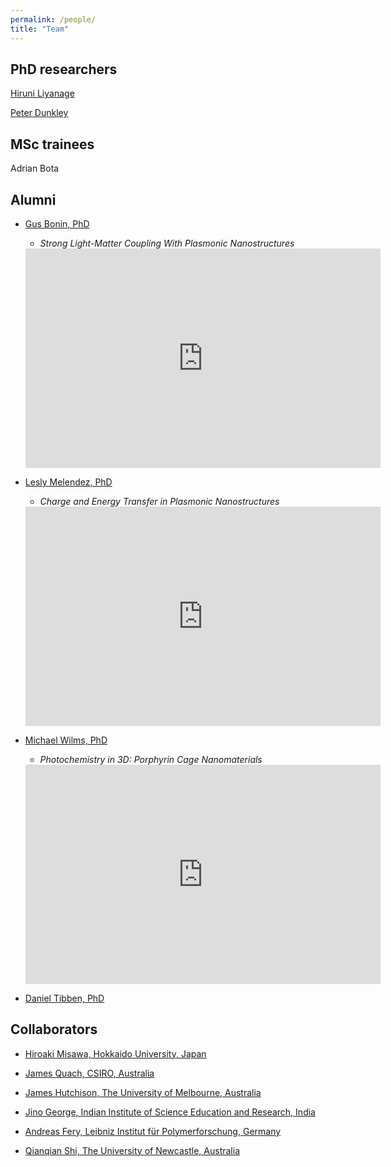 ```yaml
---
permalink: /people/
title: "Team"
---
```

## PhD researchers

[Hiruni Liyanage](https://www.linkedin.com/in/kavindya-liyanage-2000/)

[Peter Dunkley](https://www.linkedin.com/in/peter-dunkley-321b33212/)

## MSc trainees

Adrian Bota

## Alumni

- [Gus Bonin, PhD](https://www.linkedin.com/in/gus-bonin-086890144/)
    - *Strong Light-Matter Coupling With Plasmonic Nanostructures*
    <iframe src="https://widgets.figshare.com/articles/25815748/embed?show_title=1" width="568" height="351" allowfullscreen frameborder="0"></iframe>

- [Lesly Melendez, PhD](https://www.linkedin.com/in/lesly-v-melendez-c-7625bb10/)
   - *Charge and Energy Transfer in Plasmonic Nanostructures*
    <iframe src="https://widgets.figshare.com/articles/25815751/embed?show_title=1" width="568" height="351" allowfullscreen frameborder="0"></iframe>

- [Michael Wilms, PhD](https://www.linkedin.com/in/michael-wilms28/)
    - *Photochemistry in 3D: Porphyrin Cage Nanomaterials*
    <iframe src="https://widgets.figshare.com/articles/25609908/embed?show_title=1" width="568" height="351" allowfullscreen frameborder="0"></iframe>

- [Daniel Tibben, PhD](https://www.linkedin.com/in/danieltibben/)

## Collaborators

- [Hiroaki Misawa, Hokkaido University, Japan](http://tamaoki.es.hokudai.ac.jp/hokudai-nctu/o-02.pdf)

- [James Quach, CSIRO, Australia](https://people.csiro.au/q/j/james-quach)

- [James Hutchison, The University of Melbourne, Australia](https://findanexpert.unimelb.edu.au/profile/5682-james-hutchison)

- [Jino George, Indian Institute of Science Education and Research, India](https://jinobey.wixsite.com/msc-group)
  
- [Andreas Fery, Leibniz Institut für Polymerforschung, Germany](https://www.ipfdd.de/en/organization/organization-chart/personal-homepages/prof-dr-andreas-fery/) 
- [Qianqian Shi, The University of Newcastle, Australia](https://www.newcastle.edu.au/profile/qianqian-shi)